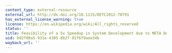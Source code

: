 ```yaml
---
content_type: external-resource
external_url: http://dx.doi.org/10.1115/DETC2012-70791
has_external_license_warning: true
license: https://en.wikipedia.org/wiki/All_rights_reserved
status: ''
title: Feasibility of a 5x Speedup in System Development due to META Design
uid: b92f00a5-931e-4305-8b2f-91f6f9aee34b
wayback_url: ''
---
```

